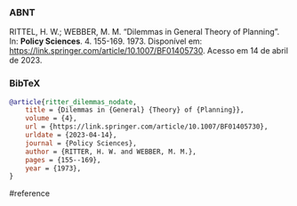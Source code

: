 ### ABNT
RITTEL, H. W.; WEBBER, M. M. “Dilemmas in General Theory of Planning”. In: **Policy Sciences**. 4. 155-169. 1973. Disponível em: https://link.springer.com/article/10.1007/BF01405730. Acesso em 14 de abril de 2023.

### BibTeX
```bibtex
@article{ritter_dilemmas_nodate,
	title = {Dilemmas in {General} {Theory} of {Planning}},
	volume = {4},
	url = {https://link.springer.com/article/10.1007/BF01405730},
	urldate = {2023-04-14},
	journal = {Policy Sciences},
	author = {RITTER, H. W. and WEBBER, M. M.},
	pages = {155--169},
	year = {1973},
}
```

#reference